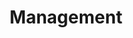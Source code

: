 ---
title: Management
weight: 23
# If the index.md file is empty, the link to the section will be hidden from the sidebar
is_empty: true
---
